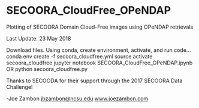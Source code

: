 # SECOORA_CloudFree_OPeNDAP
Plotting of SECOORA Domain Cloud-Free images using OPeNDAP retrievals

Last Update: 23 May 2018

Download files.  Using conda, create environment, activate, and run code...
conda env create -f secoora_cloudfree.yml 
source activate secoora_cloudfree
jupyter notebook SECOORA_CloudFree_OPeNDAP.ipynb   OR
python secoora_cloudfree.py

Thanks to SECOODA for their support through the 2017 SECOORA Data Challenge!

-Joe Zambon
jbzambon@ncsu.edu
www.joezambon.com
